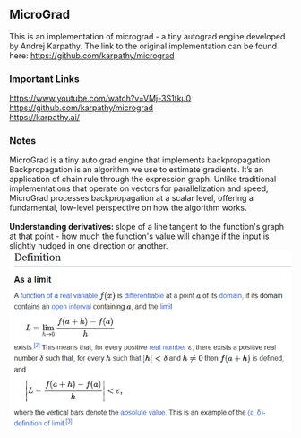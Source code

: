## MicroGrad

This is an implementation of micrograd - a tiny autograd engine developed by Andrej Karpathy. The link to the original implementation can be found here: https://github.com/karpathy/micrograd

### Important Links
https://www.youtube.com/watch?v=VMj-3S1tku0 <br>
https://github.com/karpathy/micrograd <br>
https://karpathy.ai/ <br>

### Notes
MicroGrad is a tiny auto grad engine that implements backpropagation. Backpropagation is an algorithm we use to estimate gradients. It’s an application of chain rule through the expression graph. Unlike traditional implementations that operate on vectors for parallelization and speed, MicroGrad processes backpropagation at a scalar level, offering a fundamental, low-level perspective on how the algorithm works.
<br><br>
<strong>Understanding derivatives: </strong> slope of a line tangent to the function's graph at that point - how much the function's value will change if the input is slightly nudged in one direction or another. 
![alt text](images/image.png)

